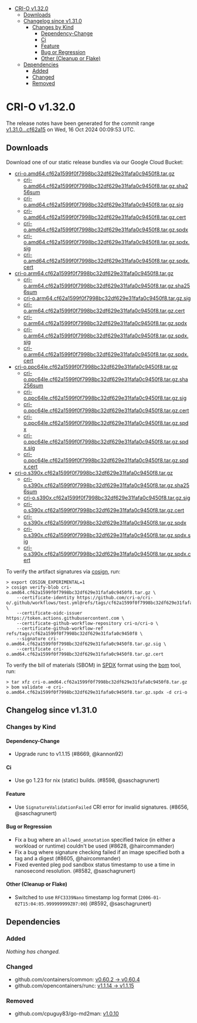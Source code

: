 - [CRI-O v1.32.0](#cri-o-v1320)
  - [Downloads](#downloads)
  - [Changelog since v1.31.0](#changelog-since-v1310)
    - [Changes by Kind](#changes-by-kind)
      - [Dependency-Change](#dependency-change)
      - [Ci](#ci)
      - [Feature](#feature)
      - [Bug or Regression](#bug-or-regression)
      - [Other (Cleanup or Flake)](#other-cleanup-or-flake)
  - [Dependencies](#dependencies)
    - [Added](#added)
    - [Changed](#changed)
    - [Removed](#removed)

# CRI-O v1.32.0

The release notes have been generated for the commit range
[v1.31.0...cf62a15](https://github.com/cri-o/cri-o/compare/v1.31.0...v1.32.0) on Wed, 16 Oct 2024 00:09:53 UTC.

## Downloads

Download one of our static release bundles via our Google Cloud Bucket:

- [cri-o.amd64.cf62a1599f0f7998bc32df629e31fafa0c9450f8.tar.gz](https://storage.googleapis.com/cri-o/artifacts/cri-o.amd64.cf62a1599f0f7998bc32df629e31fafa0c9450f8.tar.gz)
  - [cri-o.amd64.cf62a1599f0f7998bc32df629e31fafa0c9450f8.tar.gz.sha256sum](https://storage.googleapis.com/cri-o/artifacts/cri-o.amd64.cf62a1599f0f7998bc32df629e31fafa0c9450f8.tar.gz.sha256sum)
  - [cri-o.amd64.cf62a1599f0f7998bc32df629e31fafa0c9450f8.tar.gz.sig](https://storage.googleapis.com/cri-o/artifacts/cri-o.amd64.cf62a1599f0f7998bc32df629e31fafa0c9450f8.tar.gz.sig)
  - [cri-o.amd64.cf62a1599f0f7998bc32df629e31fafa0c9450f8.tar.gz.cert](https://storage.googleapis.com/cri-o/artifacts/cri-o.amd64.cf62a1599f0f7998bc32df629e31fafa0c9450f8.tar.gz.cert)
  - [cri-o.amd64.cf62a1599f0f7998bc32df629e31fafa0c9450f8.tar.gz.spdx](https://storage.googleapis.com/cri-o/artifacts/cri-o.amd64.cf62a1599f0f7998bc32df629e31fafa0c9450f8.tar.gz.spdx)
  - [cri-o.amd64.cf62a1599f0f7998bc32df629e31fafa0c9450f8.tar.gz.spdx.sig](https://storage.googleapis.com/cri-o/artifacts/cri-o.amd64.cf62a1599f0f7998bc32df629e31fafa0c9450f8.tar.gz.spdx.sig)
  - [cri-o.amd64.cf62a1599f0f7998bc32df629e31fafa0c9450f8.tar.gz.spdx.cert](https://storage.googleapis.com/cri-o/artifacts/cri-o.amd64.cf62a1599f0f7998bc32df629e31fafa0c9450f8.tar.gz.spdx.cert)
- [cri-o.arm64.cf62a1599f0f7998bc32df629e31fafa0c9450f8.tar.gz](https://storage.googleapis.com/cri-o/artifacts/cri-o.arm64.cf62a1599f0f7998bc32df629e31fafa0c9450f8.tar.gz)
  - [cri-o.arm64.cf62a1599f0f7998bc32df629e31fafa0c9450f8.tar.gz.sha256sum](https://storage.googleapis.com/cri-o/artifacts/cri-o.arm64.cf62a1599f0f7998bc32df629e31fafa0c9450f8.tar.gz.sha256sum)
  - [cri-o.arm64.cf62a1599f0f7998bc32df629e31fafa0c9450f8.tar.gz.sig](https://storage.googleapis.com/cri-o/artifacts/cri-o.arm64.cf62a1599f0f7998bc32df629e31fafa0c9450f8.tar.gz.sig)
  - [cri-o.arm64.cf62a1599f0f7998bc32df629e31fafa0c9450f8.tar.gz.cert](https://storage.googleapis.com/cri-o/artifacts/cri-o.arm64.cf62a1599f0f7998bc32df629e31fafa0c9450f8.tar.gz.cert)
  - [cri-o.arm64.cf62a1599f0f7998bc32df629e31fafa0c9450f8.tar.gz.spdx](https://storage.googleapis.com/cri-o/artifacts/cri-o.arm64.cf62a1599f0f7998bc32df629e31fafa0c9450f8.tar.gz.spdx)
  - [cri-o.arm64.cf62a1599f0f7998bc32df629e31fafa0c9450f8.tar.gz.spdx.sig](https://storage.googleapis.com/cri-o/artifacts/cri-o.arm64.cf62a1599f0f7998bc32df629e31fafa0c9450f8.tar.gz.spdx.sig)
  - [cri-o.arm64.cf62a1599f0f7998bc32df629e31fafa0c9450f8.tar.gz.spdx.cert](https://storage.googleapis.com/cri-o/artifacts/cri-o.arm64.cf62a1599f0f7998bc32df629e31fafa0c9450f8.tar.gz.spdx.cert)
- [cri-o.ppc64le.cf62a1599f0f7998bc32df629e31fafa0c9450f8.tar.gz](https://storage.googleapis.com/cri-o/artifacts/cri-o.ppc64le.cf62a1599f0f7998bc32df629e31fafa0c9450f8.tar.gz)
  - [cri-o.ppc64le.cf62a1599f0f7998bc32df629e31fafa0c9450f8.tar.gz.sha256sum](https://storage.googleapis.com/cri-o/artifacts/cri-o.ppc64le.cf62a1599f0f7998bc32df629e31fafa0c9450f8.tar.gz.sha256sum)
  - [cri-o.ppc64le.cf62a1599f0f7998bc32df629e31fafa0c9450f8.tar.gz.sig](https://storage.googleapis.com/cri-o/artifacts/cri-o.ppc64le.cf62a1599f0f7998bc32df629e31fafa0c9450f8.tar.gz.sig)
  - [cri-o.ppc64le.cf62a1599f0f7998bc32df629e31fafa0c9450f8.tar.gz.cert](https://storage.googleapis.com/cri-o/artifacts/cri-o.ppc64le.cf62a1599f0f7998bc32df629e31fafa0c9450f8.tar.gz.cert)
  - [cri-o.ppc64le.cf62a1599f0f7998bc32df629e31fafa0c9450f8.tar.gz.spdx](https://storage.googleapis.com/cri-o/artifacts/cri-o.ppc64le.cf62a1599f0f7998bc32df629e31fafa0c9450f8.tar.gz.spdx)
  - [cri-o.ppc64le.cf62a1599f0f7998bc32df629e31fafa0c9450f8.tar.gz.spdx.sig](https://storage.googleapis.com/cri-o/artifacts/cri-o.ppc64le.cf62a1599f0f7998bc32df629e31fafa0c9450f8.tar.gz.spdx.sig)
  - [cri-o.ppc64le.cf62a1599f0f7998bc32df629e31fafa0c9450f8.tar.gz.spdx.cert](https://storage.googleapis.com/cri-o/artifacts/cri-o.ppc64le.cf62a1599f0f7998bc32df629e31fafa0c9450f8.tar.gz.spdx.cert)
- [cri-o.s390x.cf62a1599f0f7998bc32df629e31fafa0c9450f8.tar.gz](https://storage.googleapis.com/cri-o/artifacts/cri-o.s390x.cf62a1599f0f7998bc32df629e31fafa0c9450f8.tar.gz)
  - [cri-o.s390x.cf62a1599f0f7998bc32df629e31fafa0c9450f8.tar.gz.sha256sum](https://storage.googleapis.com/cri-o/artifacts/cri-o.s390x.cf62a1599f0f7998bc32df629e31fafa0c9450f8.tar.gz.sha256sum)
  - [cri-o.s390x.cf62a1599f0f7998bc32df629e31fafa0c9450f8.tar.gz.sig](https://storage.googleapis.com/cri-o/artifacts/cri-o.s390x.cf62a1599f0f7998bc32df629e31fafa0c9450f8.tar.gz.sig)
  - [cri-o.s390x.cf62a1599f0f7998bc32df629e31fafa0c9450f8.tar.gz.cert](https://storage.googleapis.com/cri-o/artifacts/cri-o.s390x.cf62a1599f0f7998bc32df629e31fafa0c9450f8.tar.gz.cert)
  - [cri-o.s390x.cf62a1599f0f7998bc32df629e31fafa0c9450f8.tar.gz.spdx](https://storage.googleapis.com/cri-o/artifacts/cri-o.s390x.cf62a1599f0f7998bc32df629e31fafa0c9450f8.tar.gz.spdx)
  - [cri-o.s390x.cf62a1599f0f7998bc32df629e31fafa0c9450f8.tar.gz.spdx.sig](https://storage.googleapis.com/cri-o/artifacts/cri-o.s390x.cf62a1599f0f7998bc32df629e31fafa0c9450f8.tar.gz.spdx.sig)
  - [cri-o.s390x.cf62a1599f0f7998bc32df629e31fafa0c9450f8.tar.gz.spdx.cert](https://storage.googleapis.com/cri-o/artifacts/cri-o.s390x.cf62a1599f0f7998bc32df629e31fafa0c9450f8.tar.gz.spdx.cert)

To verify the artifact signatures via [cosign](https://github.com/sigstore/cosign), run:

```console
> export COSIGN_EXPERIMENTAL=1
> cosign verify-blob cri-o.amd64.cf62a1599f0f7998bc32df629e31fafa0c9450f8.tar.gz \
    --certificate-identity https://github.com/cri-o/cri-o/.github/workflows/test.yml@refs/tags/cf62a1599f0f7998bc32df629e31fafa0c9450f8 \
    --certificate-oidc-issuer https://token.actions.githubusercontent.com \
    --certificate-github-workflow-repository cri-o/cri-o \
    --certificate-github-workflow-ref refs/tags/cf62a1599f0f7998bc32df629e31fafa0c9450f8 \
    --signature cri-o.amd64.cf62a1599f0f7998bc32df629e31fafa0c9450f8.tar.gz.sig \
    --certificate cri-o.amd64.cf62a1599f0f7998bc32df629e31fafa0c9450f8.tar.gz.cert
```

To verify the bill of materials (SBOM) in [SPDX](https://spdx.org) format using the [bom](https://sigs.k8s.io/bom) tool, run:

```console
> tar xfz cri-o.amd64.cf62a1599f0f7998bc32df629e31fafa0c9450f8.tar.gz
> bom validate -e cri-o.amd64.cf62a1599f0f7998bc32df629e31fafa0c9450f8.tar.gz.spdx -d cri-o
```

## Changelog since v1.31.0

### Changes by Kind

#### Dependency-Change
 - Upgrade runc to v1.1.15 (#8669, @kannon92)

#### Ci
 - Use go 1.23 for nix (static) builds. (#8598, @saschagrunert)

#### Feature
 - Use `SignatureValidationFailed` CRI error for invalid signatures. (#8656, @saschagrunert)

#### Bug or Regression
 - Fix a bug where an `allowed_annotation` specified twice (in either a workload or runtime) couldn't be used (#8628, @haircommander)
 - Fix a bug where signature checking failed if an image specified both a tag and a digest (#8605, @haircommander)
 - Fixed evented pleg pod sandbox status timestamp to use a time in nanosecond resolution. (#8582, @saschagrunert)

#### Other (Cleanup or Flake)
 - Switched to use `RFC3339Nano` timestamp log format (`2006-01-02T15:04:05.999999999Z07:00`) (#8592, @saschagrunert)

## Dependencies

### Added
_Nothing has changed._

### Changed
- github.com/containers/common: [v0.60.2 → v0.60.4](https://github.com/containers/common/compare/v0.60.2...v0.60.4)
- github.com/opencontainers/runc: [v1.1.14 → v1.1.15](https://github.com/opencontainers/runc/compare/v1.1.14...v1.1.15)

### Removed
- github.com/cpuguy83/go-md2man: [v1.0.10](https://github.com/cpuguy83/go-md2man/tree/v1.0.10)
